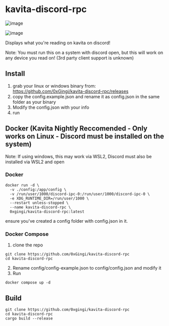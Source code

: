 # kavita-discord-rpc

![image](https://github.com/user-attachments/assets/b5efcc84-07e2-4849-b737-bf4b4a006c07)

![image](https://github.com/user-attachments/assets/a5c56d2a-2015-456c-948a-a08b769cd54c)


Displays what you're reading on kavita on discord!

Note: You must run this on a system with discord open, but this will work on any device you read on! (3rd party client support is unknown)

## Install

1. grab your linux or windows binary from: https://github.com/0xGingi/kavita-discord-rpc/releases
2. copy the config.example.json and rename it as config.json in the same folder as your binary
3. Modify the config.json with your info
4. run

## Docker (Kavita Nightly Reccomended - Only works on Linux - Discord must be installed on the system)
Note: If using windows, this may work via WSL2, Discord must also be installed via WSL2 and open

### Docker

```
docker run -d \
  -v ./config:/app/config \
  -v /run/user/1000/discord-ipc-0:/run/user/1000/discord-ipc-0 \
  -e XDG_RUNTIME_DIR=/run/user/1000 \
  --restart unless-stopped \
  --name kavita-discord-rpc \
  0xgingi/kavita-discord-rpc:latest
```

ensure you've created a config folder with config.json in it.

### Docker Compose

1. clone the repo
```
git clone https://github.com/0xGingi/kavita-discord-rpc
cd kavita-discord-rpc
```
2. Rename config/config-example.json to config/config.json and modify it
3. Run
```
docker compose up -d
```

## Build
```
git clone https://github.com/0xgingi/kavita-discord-rpc
cd kavita-discord-rpc
cargo build --release
```
